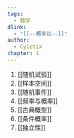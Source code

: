 ```yaml
---
tags:
  - 数学
dlink:
  - "[[--概率论--]]"
author:
  - Cyletix
chapter: 1
---
```

1. [[随机试验]]
2. [[样本空间]]
3. [[随机事件]]
4. [[频率与概率]]
5. [[古典概型]]
6. [[条件概率]]
7. [[独立性]]